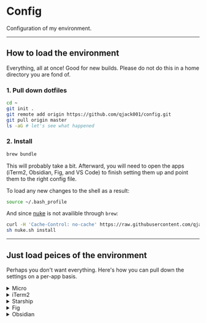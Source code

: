 # Config

Configuration of my environment.

---

## How to load the environment

Everything, all at once! Good for new builds. Please do not do this in
a home directory you are fond of.

### 1. Pull down dotfiles

```bash
cd ~
git init .
git remote add origin https://github.com/qjack001/config.git
git pull origin master
ls -aG # let's see what happened
```


### 2. Install

```bash
brew bundle
```

This will probably take a bit. Afterward, you will need to open the
apps (iTerm2, Obsidian, Fig, and VS Code) to finish setting them up
and point them to the right config file.

To load any new changes to the shell as a result:

```bash
source ~/.bash_profile
```

And since [nuke](https://github.com/qjack001/nuke) is not availible through `brew`:

```bash
curl -H 'Cache-Control: no-cache' https://raw.githubusercontent.com/qjack001/nuke/main/nuke.sh -o nuke.sh
sh nuke.sh install
```

---

## Just load peices of the environment

Perhaps you don't want everything. Here's how you can pull down the
settings on a per-app basis.


<details>
  <summary>Micro</summary>
  
  Make sure it's installed:
  
  ```bash
  brew install micro
  # or if brew is not an option:
  # curl https://getmic.ro | bash
  ```
  
  then:
  
  ```bash
  curl https://codeload.github.com/qjack001/config/tar.gz/main | tar -xz --strip=2 config-main/.config/micro
  mv -i micro ~/.config/
  ```
</details>

<details>
  <summary>iTerm2</summary>
  
  Make sure it's installed:
  
  ```bash
  brew install --cask iterm2
  ```
  
  then:
  
  ```bash
  curl https://codeload.github.com/qjack001/config/tar.gz/main | tar -xz --strip=2 config-main/.config/iterm2
  mv -i iterm2 ~/.config/
  ```
  
  Once downloaded, open iTerm2 and go to **Preferences > General > Preferences > Load preferences from a custom folder or URL**.
  In the text input field, write: `~/.config/iterm2`. See also: [Installing Dracula theme for iTerm2](https://draculatheme.com/iterm).
</details>

<details>
  <summary>Starship</summary>
  
  Make sure it's installed:
  
  ```bash
  brew install starship
  ```
  
  and add `eval "$(starship init bash)"` to the end of your `.bashrc` file. Then:
  
  ```bash
  curl https://codeload.github.com/qjack001/config/tar.gz/main | tar -xz --strip=2 config-main/.config/starship.toml
  mv -i starship.toml ~/.config/
  ```
</details>

<details>
  <summary>Fig</summary>
  
  Make sure it's installed:
  
  ```bash
  brew install --cask fig
  ```
  
  then open the Fig app (in your applications folder) and complete the setup guide.
  Once finished, install the settings (note you may need to run `fig app set-path` afterwards):
  
  ```bash
  curl https://codeload.github.com/qjack001/config/tar.gz/main | tar -xz --strip=2 config-main/.fig/settings.json
  mv -i settings.json ~/.fig/
  ```
</details>

<details>
  <summary>Obsidian</summary>
  
  Make sure it's installed:
  
  ```bash
  brew install --cask obsidian
  ```
  
  then:
  
  ```bash
  curl https://codeload.github.com/qjack001/config/tar.gz/main | tar -xz --strip=2 config-main/.config/.obsidian
  mv -i .obsidian ~/Documents/Notes/ # I'm assuming Obsidian has already made a notes folder here
  ```
</details>
